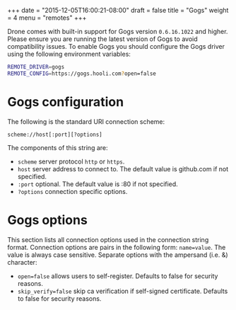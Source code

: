 +++
date = "2015-12-05T16:00:21-08:00"
draft = false
title = "Gogs"
weight = 4
menu = "remotes"
+++

Drone comes with built-in support for Gogs version `0.6.16.1022` and higher. Please ensure you are running the latest version of Gogs to avoid compatibility issues. To enable Gogs you should configure the Gogs driver using the following environment variables:

```bash
REMOTE_DRIVER=gogs
REMOTE_CONFIG=https://gogs.hooli.com?open=false
```

# Gogs configuration

The following is the standard URI connection scheme:

```
scheme://host[:port][?options]
```

The components of this string are:

* `scheme` server protocol `http` or `https`.
* `host` server address to connect to. The default value is github.com if not specified.
* `:port` optional. The default value is :80 if not specified.
* `?options` connection specific options.

# Gogs options

This section lists all connection options used in the connection string format. Connection options are pairs in the following form: `name=value`. The value is always case sensitive. Separate options with the ampersand (i.e. &) character:

* `open=false` allows users to self-register. Defaults to false for security reasons.
* `skip_verify=false` skip ca verification if self-signed certificate. Defaults to false for security reasons.
